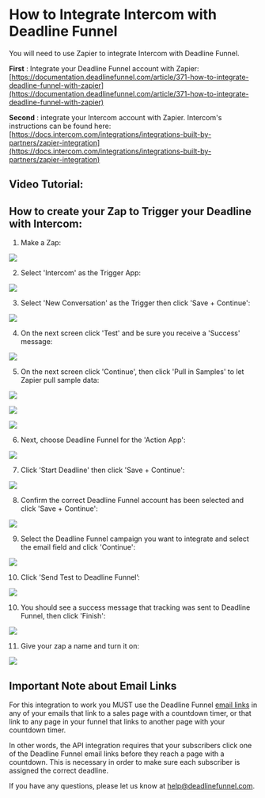 # How to Integrate Intercom with Deadline Funnel

You will need to use Zapier to integrate Intercom with Deadline Funnel.

**First** : Integrate your Deadline Funnel account with Zapier:  
[https://documentation.deadlinefunnel.com/article/371-how-to-integrate-deadline-funnel-with-zapier](https://documentation.deadlinefunnel.com/article/371-how-to-integrate-deadline-funnel-with-zapier)

**Second** : integrate your Intercom account with Zapier. Intercom's instructions can be found here:  
[https://docs.intercom.com/integrations/integrations-built-by-partners/zapier-integration](https://docs.intercom.com/integrations/integrations-built-by-partners/zapier-integration)

## Video Tutorial:

## How to create your Zap to Trigger your Deadline with Intercom:

1. Make a Zap:

![](https://d33v4339jhl8k0.cloudfront.net/docs/assets/53974d6ce4b0c76107b109d1/images/5aac3821042863478ea79b5a/file-Jcz6BYdKeE.png)

2. Select 'Intercom' as the Trigger App:

![](https://d33v4339jhl8k0.cloudfront.net/docs/assets/53974d6ce4b0c76107b109d1/images/5b75f07a0428631d7a8a129c/file-ApAUlaBZQQ.png)

3. Select 'New Conversation' as the Trigger then click 'Save + Continue':

![](https://d33v4339jhl8k0.cloudfront.net/docs/assets/53974d6ce4b0c76107b109d1/images/5b75f08a2c7d3a03f89dccfd/file-mwYg5yB0dO.png)

4. On the next screen click 'Test' and be sure you receive a 'Success' message:

![](https://d33v4339jhl8k0.cloudfront.net/docs/assets/53974d6ce4b0c76107b109d1/images/5b75f0a80428631d7a8a129e/file-hVp23JXNiq.png)

5. On the next screen click 'Continue', then click 'Pull in Samples' to let Zapier pull sample data:

![](https://d33v4339jhl8k0.cloudfront.net/docs/assets/53974d6ce4b0c76107b109d1/images/5b75f0ca2c7d3a03f89dcd06/file-grsOOHRYP3.png)

![](https://d33v4339jhl8k0.cloudfront.net/docs/assets/53974d6ce4b0c76107b109d1/images/5b75f0f40428631d7a8a12ab/file-QnrALyHDUB.png)

![](https://d33v4339jhl8k0.cloudfront.net/docs/assets/53974d6ce4b0c76107b109d1/images/5b75f1210428631d7a8a12ac/file-MMHkZ4QD4X.png)

6. Next, choose Deadline Funnel for the 'Action App':

![](https://d33v4339jhl8k0.cloudfront.net/docs/assets/53974d6ce4b0c76107b109d1/images/5b75f1172c7d3a03f89dcd0e/file-ggCEOg2L5r.png)

7. Click 'Start Deadline' then click 'Save + Continue':

![](https://d33v4339jhl8k0.cloudfront.net/docs/assets/53974d6ce4b0c76107b109d1/images/5b75f1370428631d7a8a12ae/file-A8EAjTpHNR.png)

8. Confirm the correct Deadline Funnel account has been selected and click 'Save + Continue':

![](https://d33v4339jhl8k0.cloudfront.net/docs/assets/53974d6ce4b0c76107b109d1/images/5b75f1620428631d7a8a12b1/file-ENyPKHRyvi.png)

9. Select the Deadline Funnel campaign you want to integrate and select the email field and click 'Continue':

![](https://d33v4339jhl8k0.cloudfront.net/docs/assets/53974d6ce4b0c76107b109d1/images/5b75f1742c7d3a03f89dcd16/file-BIkAMDJzUO.png)

10. Click 'Send Test to Deadline Funnel’:

![](https://d33v4339jhl8k0.cloudfront.net/docs/assets/53974d6ce4b0c76107b109d1/images/5b75f18e0428631d7a8a12b2/file-pYwz17nkHB.png)

10. You should see a success message that tracking was sent to Deadline Funnel, then click 'Finish':

![](https://d33v4339jhl8k0.cloudfront.net/docs/assets/53974d6ce4b0c76107b109d1/images/5b75f1a60428631d7a8a12b3/file-v0vXXGyQPR.png)

11. Give your zap a name and turn it on:

![](https://d33v4339jhl8k0.cloudfront.net/docs/assets/53974d6ce4b0c76107b109d1/images/5b75f1b72c7d3a03f89dcd1b/file-F57JP7TWpp.png)

## Important Note about Email Links

For this integration to work you MUST use the Deadline Funnel [email links](http://documentation.deadlinefunnel.com/article/16-expiring-links) in any of your emails that link to a sales page with a countdown timer, or that link to any page in your funnel that links to another page with your countdown timer.

In other words, the API integration requires that your subscribers click one of the Deadline Funnel email links before they reach a page with a countdown. This is necessary in order to make sure each subscriber is assigned the correct deadline.

If you have any questions, please let us know at [help@deadlinefunnel.com](mailto:mailto:help@deadlinefunnel.com).

